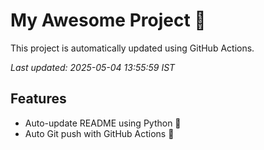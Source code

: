 # My Awesome Project 🚀

This project is automatically updated using GitHub Actions.

_Last updated: 2025-05-04 13:55:59 IST_

## Features
- Auto-update README using Python 🐍
- Auto Git push with GitHub Actions 🤖
